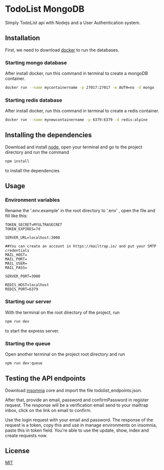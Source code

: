 # TodoList MongoDB

Simply TodoList api with Nodejs and a User Authentication system.

## Installation

First, we need to download [docker](https://docs.docker.com/get-docker/) to run the databases.

### Starting mongo database
After install docker, run this command in terminal to create a mongoDB container.

```bash
docker run --name mycontainername -p 27017:27017 -e AUTH=no -d mongo
```
### Starting redis database
After install docker, run this command in terminal to create a redis container.

```bash
docker run --name mynewcontainername -p 6379:6379 -d redis:alpine
```

## Installing the dependencies
Download and install [node](https://nodejs.org/en/download/), open your terminal and go to the project directory and run the command 

```bash
npm install
```
to install the dependencies 


## Usage

### Environment variables

Rename the '.env.example' in the root directory to '.env' , open the file and fill like this:
```environment
TOKEN_SECRET=MYULTRASECRET
TOKEN_EXPIRES=7d

SERVER_URL=localhost:3000

##You can create an account in https://mailtrap.io/ and put your SMTP credentials
MAIL_HOST=
MAIL_PORT=
MAIL_USER=
MAIL_PASS=

SERVER_PORT=3000

REDIS_HOST=localhost
REDIS_PORT=6379
``` 

### Starting our server

With the terminal on the root directory of the project, run
```bash
npm run dev
```
to start the express server.  
### Starting the queue
Open another terminal on the project root directory and run
```bash
npm run dev:queue
```

## Testing the API endpoints

Download [insomnia](https://insomnia.rest/download/) core and import the file todolist_endpoints.json.

After that, provide an email, password and confirmPassword in register request. The response will be a verification email send to your mailtrap inbox, click on the link on email to confirm.

  Use the login request with your email and password. The response of the request is a token, copy this and use in manage environments on insomnia, paste this in token field. You're able to use the update, show, index and create requests now.













## License
[MIT](https://choosealicense.com/licenses/mit/)
